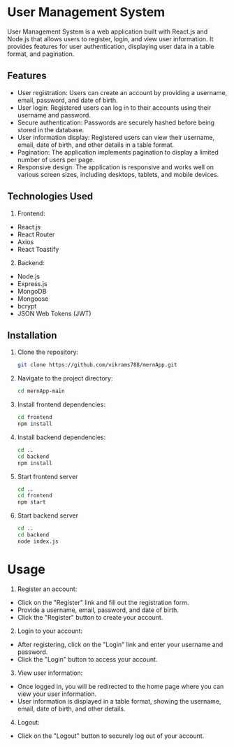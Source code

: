 # User Management System

User Management System is a web application built with React.js and Node.js that allows users to register, login, and view user information. It provides features for user authentication, displaying user data in a table format, and pagination.

## Features

- User registration: Users can create an account by providing a username, email, password, and date of birth.
- User login: Registered users can log in to their accounts using their username and password.
- Secure authentication: Passwords are securely hashed before being stored in the database.
- User information display: Registered users can view their username, email, date of birth, and other details in a table format.
- Pagination: The application implements pagination to display a limited number of users per page.
- Responsive design: The application is responsive and works well on various screen sizes, including desktops, tablets, and mobile devices.

## Technologies Used

1. Frontend:

- React.js
- React Router
- Axios
- React Toastify

2. Backend:

- Node.js
- Express.js
- MongoDB
- Mongoose
- bcrypt
- JSON Web Tokens (JWT)

## Installation

1. Clone the repository:
   ```sh
   git clone https://github.com/vikrams788/mernApp.git
2. Navigate to the project directory:
   ```sh
   cd mernApp-main
3. Install frontend dependencies:
   ```sh
   cd frontend
   npm install
4. Install backend dependencies:
   ```sh
   cd ..
   cd backend
   npm install
5. Start frontend server
   ```sh
   cd ..
   cd frontend
   npm start
6. Start backend server
   ```sh
   cd ..
   cd backend
   node index.js

# Usage

1. Register an account:

- Click on the "Register" link and fill out the registration form.
- Provide a username, email, password, and date of birth.
- Click the "Register" button to create your account.

2. Login to your account:

- After registering, click on the "Login" link and enter your username and password.
- Click the "Login" button to access your account.

3. View user information:

- Once logged in, you will be redirected to the home page where you can view your user information.
- User information is displayed in a table format, showing the username, email, date of birth, and other details.

4. Logout:

- Click on the "Logout" button to securely log out of your account.